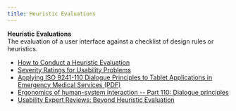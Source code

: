 ```yaml
---
title: Heuristic Evaluations
---
```

**Heuristic Evaluations**  
The evaluation of a user interface against a checklist of design rules or heuristics.
*   [How to Conduct a Heuristic Evaluation](http://www.useit.com/papers/heuristic/heuristic_evaluation.html)  
*   [Severity Ratings for Usability Problems](http://www.useit.com/papers/heuristic/severityrating.html)  
*   [Applying ISO 9241-110 Dialogue Principles to Tablet Applications in Emergency Medical Services (PDF)](http://www.iscramlive.org/ISCRAM2013/files/214.pdf)  
*   [Ergonomics of human-system interaction -- Part 110: Dialogue principles](http://www.iso.org/iso/home/store/catalogue_tc/catalogue_detail.htm?csnumber=38009)  
*   [Usability Expert Reviews: Beyond Heuristic Evaluation](http://www.userfocus.co.uk/articles/expertreviews.html)  
